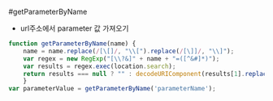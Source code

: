 #getParameterByName

- url주소에서 parameter 값 가져오기
````javascript
function getParameterByName(name) {
    name = name.replace(/[\[]/, "\\[").replace(/[\]]/, "\\]");
	var regex = new RegExp("[\\?&]" + name + "=([^&#]*)");
    var results = regex.exec(location.search);
	return results === null ? "" : decodeURIComponent(results[1].replace(/\+/g, " "));
	}
var parameterValue = getParameterByName('parameterName');
````